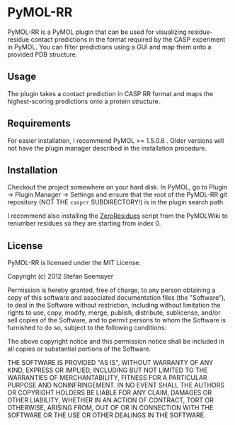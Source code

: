 # PyMOL-RR

PyMOL-RR is a PyMOL plugin that can be used for visualizing residue-residue contact predictions in the format required by the CASP experiment in PyMOL. You can filter predictions using a GUI and map them onto a provided PDB structure. 


## Usage
The plugin takes a contact prediction in CASP RR format and maps the highest-scoring predictions onto a protein structure.

## Requirements
For easier installation, I recommend PyMOL >= 1.5.0.6 . Older versions will not have the plugin manager described in the installation procedure.

## Installation
Checkout the project somewhere on your hard disk. In PyMOL, go to Plugin -> Plugin Manager -> Settings and ensure that the root of the PyMOL-RR git repository (NOT THE `casprr` SUBDIRECTORY!) is in the plugin search path.

I recommend also installing the [ZeroResidues](http://www.pymolwiki.org/index.php/Zero_residues) script from the PyMOLWiki to renumber residues so they are starting from index 0.

## License
PyMOL-RR is licensed under the MIT License.

Copyright (c) 2012 Stefan Seemayer

Permission is hereby granted, free of charge, to any person obtaining a copy of this software and associated documentation files (the "Software"), to deal in the Software without restriction, including without limitation the rights to use, copy, modify, merge, publish, distribute, sublicense, and/or sell copies of the Software, and to permit persons to whom the Software is furnished to do so, subject to the following conditions:

The above copyright notice and this permission notice shall be included in all copies or substantial portions of the Software.

THE SOFTWARE IS PROVIDED "AS IS", WITHOUT WARRANTY OF ANY KIND, EXPRESS OR IMPLIED, INCLUDING BUT NOT LIMITED TO THE WARRANTIES OF MERCHANTABILITY, FITNESS FOR A PARTICULAR PURPOSE AND NONINFRINGEMENT. IN NO EVENT SHALL THE AUTHORS OR COPYRIGHT HOLDERS BE LIABLE FOR ANY CLAIM, DAMAGES OR OTHER LIABILITY, WHETHER IN AN ACTION OF CONTRACT, TORT OR OTHERWISE, ARISING FROM, OUT OF OR IN CONNECTION WITH THE SOFTWARE OR THE USE OR OTHER DEALINGS IN THE SOFTWARE.
